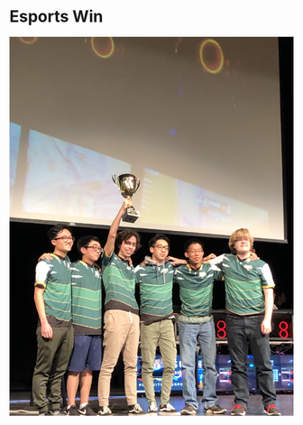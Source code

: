 # Esports Win 
![esports](https://github.com/PeterKim-GIT/FINALPROJECT1000/blob/main/E-Sports%20Win.JPG)
